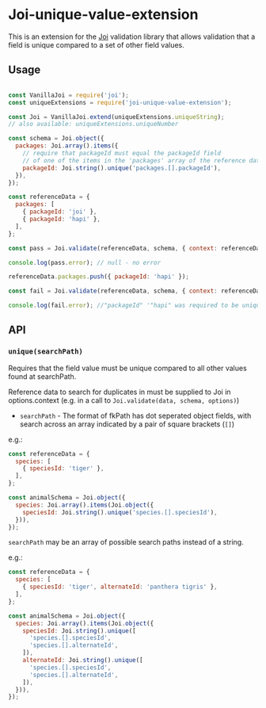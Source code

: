 # Joi-unique-value-extension

This is an extension for the [Joi](https://github.com/hapijs/joi) validation library that allows validation that a field is unique compared to a set of other field values.

## Usage

```js

const VanillaJoi = require('joi');
const uniqueExtensions = require('joi-unique-value-extension');

const Joi = VanillaJoi.extend(uniqueExtensions.uniqueString);
// also available: uniqueExtensions.uniqueNumber

const schema = Joi.object({
  packages: Joi.array().items({
    // require that packageId must equal the packageId field 
    // of one of the items in the 'packages' array of the reference data
    packageId: Joi.string().unique('packages.[].packageId'),
  }),
});

const referenceData = {
  packages: [
    { packageId: 'joi' },
    { packageId: 'hapi' },
  ],
};

const pass = Joi.validate(referenceData, schema, { context: referenceData });

console.log(pass.error); // null - no error

referenceData.packages.push({ packageId: 'hapi' });

const fail = Joi.validate(referenceData, schema, { context: referenceData });

console.log(fail.error); //"packageId" '"hapi" was required to be unique, but duplicate found at "packages.2.packageId"'

```

## API

### `unique(searchPath)`

Requires that the field value must be unique compared to all other values found at searchPath.

Reference data to search for duplicates in must be supplied to Joi in options.context (e.g. in a call to `Joi.validate(data, schema, options)`) 

- `searchPath` - The format of fkPath has dot seperated object fields, with search across an array indicated by a pair of square brackets (`[]`)

e.g.:

```js
const referenceData = {
  species: [
    { speciesId: 'tiger' },
  ],
};

const animalSchema = Joi.object({
  species: Joi.array().items(Joi.object({
    speciesId: Joi.string().unique('species.[].speciesId'),
  })),
});
```

`searchPath` may be an array of possible search paths instead of a string.

e.g.:

```js
const referenceData = {
  species: [
    { speciesId: 'tiger', alternateId: 'panthera tigris' },
  ],
};

const animalSchema = Joi.object({
  species: Joi.array().items(Joi.object({
    speciesId: Joi.string().unique([
      'species.[].speciesId',
      'species.[].alternateId',
    ]),
    alternateId: Joi.string().unique([
      'species.[].speciesId',
      'species.[].alternateId',
    ]),    
  })),
});
```